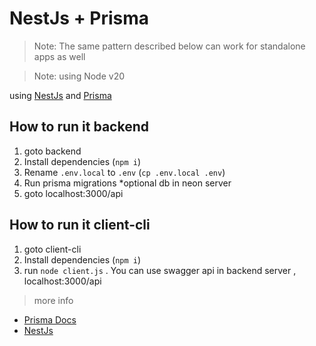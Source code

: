 # NestJs + Prisma

> Note: The same pattern described below can work for standalone apps as well

> Note: using Node v20

using [NestJs](https://nestjs.com) and [Prisma](https://prisma.io)

## How to run it backend

1. goto backend 
2. Install dependencies (`npm i`)
3. Rename `.env.local` to `.env` (`cp .env.local .env`)
4. Run prisma migrations *optional db in neon server
5. goto localhost:3000/api


## How to run it client-cli
1. goto client-cli 
2. Install dependencies (`npm i`)
3. run `node client.js`
.
You can use swagger api in backend server , localhost:3000/api

> more info
- [Prisma Docs](https://www.prisma.io/docs)
- [NestJs](https://nestjs.com)
